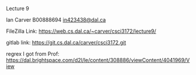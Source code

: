 Lecture 9

Ian Carver
B00888694
in423438@dal.ca 

FileZilla Link:
https://web.cs.dal.ca/~carver/csci3172/lecture9/

gitlab link:
https://git.cs.dal.ca/carver/csci3172.git

regrex I got from Prof:
https://dal.brightspace.com/d2l/le/content/308886/viewContent/4041969/View